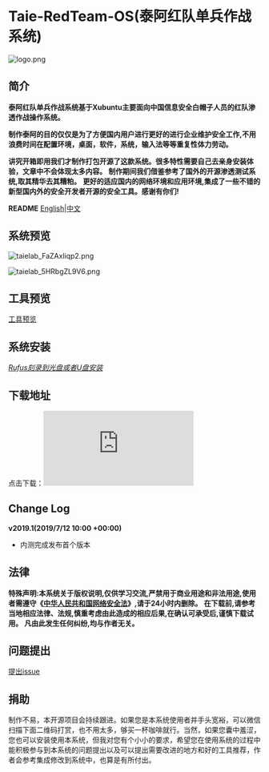 # Taie-RedTeam-OS(泰阿红队单兵作战系统)

![logo.png](https://i.loli.net/2019/07/13/5d2944206a37589088.png)

## 简介

**泰阿红队单兵作战系统基于Xubuntu主要面向中国信息安全白帽子人员的红队渗透作战操作系统。**

**制作泰阿的目的仅仅是为了方便国内用户进行更好的进行企业维护安全工作,不用浪费时间在配置环境，桌面，软件，系统，输入法等等重复性体力劳动。**

**讲究开箱即用我们才制作打包开源了这款系统。很多特性需要自己去亲身安装体验，文章中不会体现太多内容。**
**制作期间我们借鉴参考了国外的开源渗透测试系统,取其精华去其糟粕。**
**更好的适应国内的网络环境和应用环境,集成了一些不错的新型国内外的安全开发者开源的安全工具。感谢有你们!**

**README** [English](./README.md)|[中文](./README_ZH.md)

## 系统预览

![taielab_FaZAxliqp2.png](https://i.loli.net/2019/07/13/5d293c6f93e7e75192.png)

![taielab_5HRbgZL9V6.png](https://i.loli.net/2019/07/13/5d293c6f959e953898.png)

## 工具预览

[工具预览](https://github.com/taielab/Taie-RedTeam-OS/tree/master/Preview)

## 系统安装

*[Rufus刻录到光盘或者U盘安装](https://rufus.ie/)*

## 下载地址

点击下载：[![Download Taie-RedTeam-OS](https://sourceforge.net/sflogo.php?type=16&group_id=3121246)](https://sourceforge.net/p/taie-redteam-os/)

## Change Log

**v2019.1(2019/7/12 10:00 +00:00)**

- 内测完成发布首个版本

## 法律

**特殊声明:本系统关于版权说明,仅供学习交流,严禁用于商业用途和非法用途,使用者需遵守《[中华人民共和国网络安全法](http://www.npc.gov.cn/npc/xinwen/2016-11/07/content_2001605.htm)》,请于24小时内删除。**
**在下载前,请参考当地相应法律、法规,慎重考虑由此造成的相应后果,在确认可承受后,谨慎下载试用。**
**凡由此发生任何纠纷,均与作者无关。**

## 问题提出

[提出issue](https://github.com/taielab/Taie-RedTeam-OS/issues)

## 捐助

制作不易，本开源项目会持续跟进。如果您是本系统使用者并手头宽裕，可以微信扫描下面二维码打赏，也不用太多，够买一杯咖啡就行。当然，如果您囊中羞涩，您也可以安装使用本系统，但我对您有个小小的要求，希望您在使用系统的过程中能积极参与到本系统的问题提出以及可以提出需要改进的地方和好的工具推荐，作者会参考集成修改到系统中，也算是有所付出。


